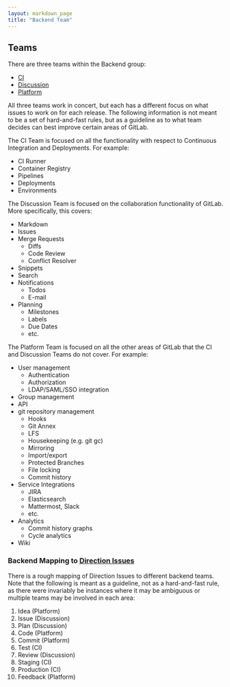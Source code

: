 ```yaml
---
layout: markdown_page
title: "Backend Team"
---
```


## Teams

There are three teams within the Backend group:

* [CI](/handbook/backend/ci.html)
* [Discussion](/handbook/backend/discussion.html)
* [Platform](/handbook/backend/platform.html)

All three teams work in concert, but each has a different focus on what
issues to work on for each release. The following information is not meant to
be a set of hard-and-fast rules, but as a guideline as to what team decides can
best improve certain areas of GitLab.

The CI Team is focused on all the functionality with respect to
Continuous Integration and Deployments. For example:

  * CI Runner
  * Container Registry
  * Pipelines
  * Deployments
  * Environments

The Discussion Team is focused on the collaboration functionality of GitLab.
More specifically, this covers:

  * Markdown
  * Issues
  * Merge Requests
    * Diffs
    * Code Review
    * Conflict Resolver
  * Snippets
  * Search
  * Notifications
    * Todos
    * E-mail
  * Planning
    * Milestones
    * Labels
    * Due Dates
    * etc.

The Platform Team is focused on all the other areas of GitLab that
the CI and Discussion Teams do not cover. For example:

  * User management
    * Authentication
    * Authorization
    * LDAP/SAML/SSO integration
  * Group management
  * API
  * git repository management
    * Hooks
    * Git Annex
    * LFS
    * Housekeeping (e.g. git gc)
    * Mirroring
    * Import/export
    * Protected Branches
    * File locking
    * Commit history
  * Service Integrations
    * JIRA
    * Elasticsearch
    * Mattermost, Slack
    * etc.
  * Analytics
    * Commit history graphs
    * Cycle analytics
  * Wiki

### Backend Mapping to [Direction Issues](https://about.gitlab.com/direction/)

There is a rough mapping of Direction Issues to different backend teams. Note
that the following is meant as a guideline, not as a hard-and-fast rule, as there
were invariably be instances where it may be ambiguous or
multiple teams may be involved in each area:

1. Idea (Platform)
2. Issue (Discussion)
3. Plan (Discussion)
4. Code (Platform)
5. Commit (Platform)
6. Test (CI)
7. Review (Discussion)
8. Staging (CI)
9. Production (CI)
10. Feedback (Platform)
